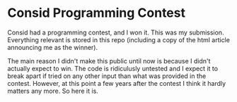 # Consid Programming Contest

Consid had a programming contest, and I won it. This was my submission. Everything relevant is stored in this repo (including a copy of the html article announcing me as the winner).

The main reason I didn't make this public until now is because I didn't actually expect to win. The code is ridiculusly untested and I expect it to break apart if tried on any other input than what was provided in the contest. However, at this point a few years after the contest I think it hardly matters any more. So here it is.
